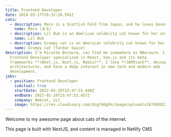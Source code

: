 ```yaml
---
title: Frontend Developer
date: 2019-03-17T19:31:20.591Z
cats:
  - description: Maru is a Scottish Fold from Japan, and he loves boxes.
    name: Maru (まる)
  - description: Lil Bub is an American celebrity cat known for her unique appearance.
    name: Lil Bub
  - description: Grumpy cat is an American celebrity cat known for her grumpy appearance.
    name: Grumpy cat (Tardar Sauce)
description: I’m Ricardo Boraure, can find me somewhere as RBoraure. I’m
  Frontend Developer specialized in React, Vue.js and its meta
  frameworks **(Next.js, Nuxt.js, Remix)**, I love **JAMStack**, decoupled
  architectures, and have a deep interest in new tech and modern web
  development.
jobs:
  - position: Frontend Developer
    isActual: true
    startDate: 2022-03-28T23:47:53.448Z
    endDate: 2023-01-28T23:47:53.457Z
    company: Webcat, LLC
    image: https://res.cloudinary.com/dzgf40ghh/image/upload/v1674950125/webcat_m0dqm7.jpg
---
```

Welcome to my awesome page about cats of the internet.

This page is built with NextJS, and content is managed in Netlify CMS